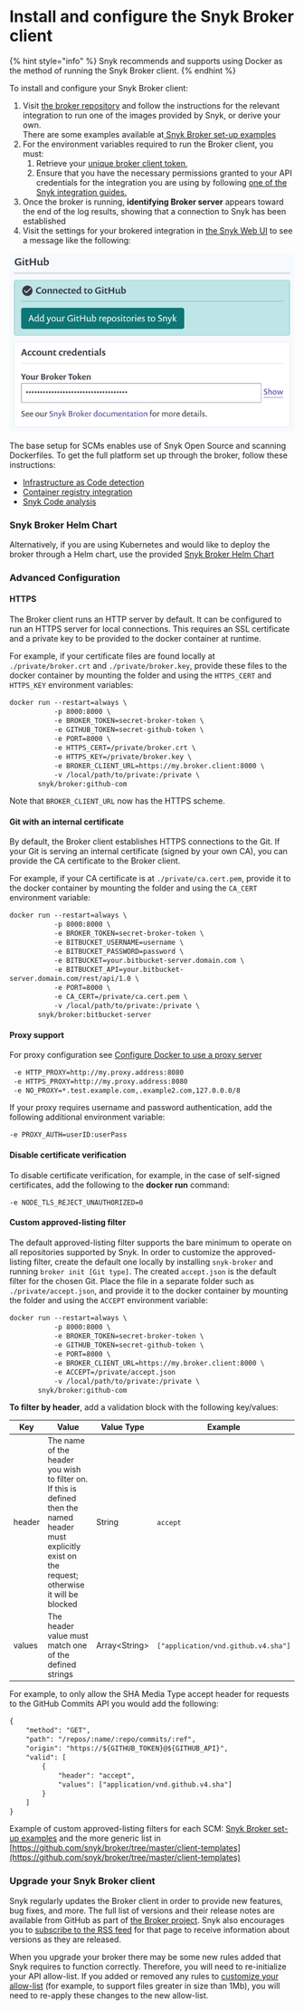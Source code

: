 # Install and configure the Snyk Broker client

{% hint style="info" %}
Snyk recommends and supports using Docker as the method of running the Snyk Broker client.
{% endhint %}

To install and configure your Snyk Broker client:

1. Visit [the broker repository](https://github.com/snyk/broker) and follow the instructions for the relevant integration to run one of the images provided by Snyk, or derive your own.\
   There are some examples available at[ Snyk Broker set-up examples](../snyk-broker-set-up-examples/)
2. For the environment variables required to run the Broker client, you must:
   1. Retrieve your [unique broker client token](prepare-snyk-broker-for-deployment.md),
   2. Ensure that you have the necessary permissions granted to your API credentials for the integration you are using by following [one of the Snyk integration guides.](https://docs.snyk.io/integrations)
3. Once the broker is running, **identifying Broker server** appears toward the end of the log results, showing that a connection to Snyk has been established
4. Visit the settings for your brokered integration in [the Snyk Web UI](https://app.snyk.io) to see a message like the following:

![](<../../../.gitbook/assets/image (60) (2).png>)

The base setup for SCMs enables use of Snyk Open Source and scanning Dockerfiles. To get the full platform set up through the broker, follow these instructions:

* [Infrastructure as Code detection](../snyk-broker-infrastructure-as-code-detection/)
* [Container registry integration](../snyk-broker-container-registry-agent/)
* [Snyk Code analysis](../snyk-broker-code-agent/)

### Snyk Broker Helm Chart

Alternatively, if you are using Kubernetes and would like to deploy the broker through a Helm chart, use the provided [Snyk Broker Helm Chart](https://github.com/snyk/snyk-broker-helm)

### Advanced Configuration

#### **HTTPS**

The Broker client runs an HTTP server by default. It can be configured to run an HTTPS server for local connections. This requires an SSL certificate and a private key to be provided to the docker container at runtime.

For example, if your certificate files are found locally at `./private/broker.crt` and `./private/broker.key`, provide these files to the docker container by mounting the folder and using the `HTTPS_CERT` and `HTTPS_KEY` environment variables:

```
docker run --restart=always \
           -p 8000:8000 \
           -e BROKER_TOKEN=secret-broker-token \
           -e GITHUB_TOKEN=secret-github-token \
           -e PORT=8000 \
           -e HTTPS_CERT=/private/broker.crt \
           -e HTTPS_KEY=/private/broker.key \
           -e BROKER_CLIENT_URL=https://my.broker.client:8000 \
           -v /local/path/to/private:/private \
       snyk/broker:github-com
```

Note that `BROKER_CLIENT_URL` now has the HTTPS scheme.

#### **Git with an internal certificate**

By default, the Broker client establishes HTTPS connections to the Git. If your Git is serving an internal certificate (signed by your own CA), you can provide the CA certificate to the Broker client.

For example, if your CA certificate is at `./private/ca.cert.pem`, provide it to the docker container by mounting the folder and using the `CA_CERT` environment variable:

```
docker run --restart=always \
           -p 8000:8000 \
           -e BROKER_TOKEN=secret-broker-token \
           -e BITBUCKET_USERNAME=username \
           -e BITBUCKET_PASSWORD=password \
           -e BITBUCKET=your.bitbucket-server.domain.com \
           -e BITBUCKET_API=your.bitbucket-server.domain.com/rest/api/1.0 \
           -e PORT=8000 \
           -e CA_CERT=/private/ca.cert.pem \
           -v /local/path/to/private:/private \
       snyk/broker:bitbucket-server
```

#### Proxy support

For proxy configuration see [Configure Docker to use a proxy server](https://docs.docker.com/network/proxy/)

```
 -e HTTP_PROXY=http://my.proxy.address:8080
 -e HTTPS_PROXY=http://my.proxy.address:8080
 -e NO_PROXY=*.test.example.com,.example2.com,127.0.0.0/8
```

If your proxy requires username and password authentication, add the following additional environment variable:

```
-e PROXY_AUTH=userID:userPass
```

#### Disable certificate verification

To disable certificate verification, for example, in the case of self-signed certificates, add the following to the **docker run** command:

```
-e NODE_TLS_REJECT_UNAUTHORIZED=0
```

#### Custom approved-listing filter

The default approved-listing filter supports the bare minimum to operate on all repositories supported by Snyk. In order to customize the approved-listing filter, create the default one locally by installing `snyk-broker` and running `broker init [Git type]`. The created `accept.json` is the default filter for the chosen Git. Place the file in a separate folder such as `./private/accept.json`, and provide it to the docker container by mounting the folder and using the `ACCEPT` environment variable:

```
docker run --restart=always \
           -p 8000:8000 \
           -e BROKER_TOKEN=secret-broker-token \
           -e GITHUB_TOKEN=secret-github-token \
           -e PORT=8000 \
           -e BROKER_CLIENT_URL=https://my.broker.client:8000 \
           -e ACCEPT=/private/accept.json
           -v /local/path/to/private:/private \
       snyk/broker:github-com
```

**To filter by header**, add a validation block with the following key/values:

| Key    | Value                                                                                                                                                     | Value Type     | Example                             |
| ------ | --------------------------------------------------------------------------------------------------------------------------------------------------------- | -------------- | ----------------------------------- |
| header | The name of the header you wish to filter on. If this is defined then the named header must explicitly exist on the request; otherwise it will be blocked | String         | `accept`                            |
| values | The header value must match one of the defined strings                                                                                                    | Array\<String> | `["application/vnd.github.v4.sha"]` |

For example, to only allow the SHA Media Type accept header for requests to the GitHub Commits API you would add the following:

```
{
    "method": "GET",
    "path": "/repos/:name/:repo/commits/:ref",
    "origin": "https://${GITHUB_TOKEN}@${GITHUB_API}",
    "valid": [
        {
            "header": "accept",
            "values": ["application/vnd.github.v4.sha"]
        }
    ]
}
```

Example of custom approved-listing filters for each SCM: [Snyk Broker set-up examples](../snyk-broker-set-up-examples/) and the more generic list in [https://github.com/snyk/broker/tree/master/client-templates](https://github.com/snyk/broker/tree/master/client-templates)

### Upgrade your Snyk Broker client

Snyk regularly updates the Broker client in order to provide new features, bug fixes, and more. The full list of versions and their release notes are available from GitHub as part of [the Broker project](https://github.com/snyk/broker/releases). Snyk also encourages you to [subscribe to the RSS feed](https://github.com/snyk/broker/releases.atom) for that page to receive information about versions as they are released.

When you upgrade your broker there may be some new rules added that Snyk requires to function correctly. Therefore, you will need to re-initialize your API allow-list. If you added or removed any rules to [customize your allow-list](https://github.com/snyk/broker#custom-approved-listing-filter) (for example, to support files greater in size than 1Mb), you will need to re-apply these changes to the new allow-list.
